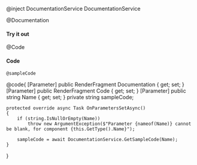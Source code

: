 ﻿@inject DocumentationService DocumentationService
 
@Documentation
<h4>Try it out</h4>
@Code
<br />
<h4>Code</h4>

<pre class="bg-light"><code>@sampleCode</code></pre>

@code{
    [Parameter] public RenderFragment Documentation { get; set; }
    [Parameter] public RenderFragment Code { get; set; }
    [Parameter] public string Name { get; set; }
    private string sampleCode;

    protected override async Task OnParametersSetAsync()
    {
        if (string.IsNullOrEmpty(Name))
            throw new ArgumentException($"Parameter {nameof(Name)} cannot be blank, for component {this.GetType().Name}");

        sampleCode = await DocumentationService.GetSampleCode(Name);
    }
}